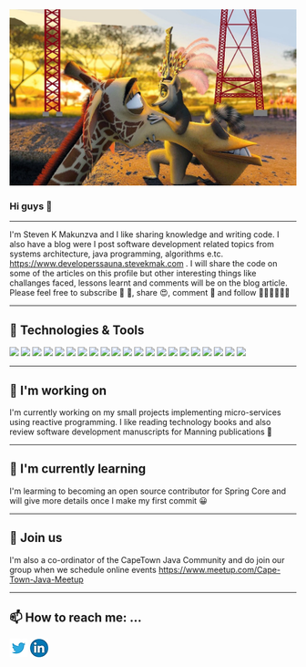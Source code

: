 <img class="image-placeholder" src="https://github.com/smakunzva/SMAKUNZVA/blob/master/king_juli.jpg">



### Hi guys 👋


-------------------------------------------------------------------------------------------------------------------------------------------------------------
I'm Steven K Makunzva and I like sharing knowledge and writing code. I also have a blog were I post software development related topics from systems architecture, java programming, algorithms e.tc. https://www.developerssauna.stevekmak.com . I will share the code on some of the articles on this profile but other interesting things like challanges faced, lessons learnt and comments will be on the blog article.
Please feel free to subscribe    🙋 🙋, share 😍, comment 💬 and follow 👩🏼‍💻👨🏼‍💻

-------------

## 🔧 Technologies & Tools
![](https://img.shields.io/badge/Code-Java-informational?style=flat&logo=java&logoColor=white&color=2bbc8a)
![](https://img.shields.io/badge/Code-Python-informational?style=flat&logo=python&logoColor=white&color=2bbc8a)
![](https://img.shields.io/badge/Code-Typescript-informational?style=flat&logo=typescript&logoColor=white&color=2bbc8a)
![](https://img.shields.io/badge/Code-Javascript-informational?style=flat&logo=javascript&logoColor=white&color=2bbc8a)
![](https://img.shields.io/badge/Code-html-informational?style=flat&logo=html5&logoColor=white&color=2bbc8a)
![](https://img.shields.io/badge/Code-css-informational?style=flat&logo=css3&logoColor=white&color=2bbc8a)
![](https://img.shields.io/badge/Framework-Spring-informational?style=flat&logo=spring&logoColor=white&color=2bbc8a)
![](https://img.shields.io/badge/Framework-Spring_boot-informational?style=flat&logo=spring&logoColor=white&color=2bbc8a)
![](https://img.shields.io/badge/Framework-Angular-informational?style=flat&logo=angularjs&logoColor=white&color=2bbc8a)
![](https://img.shields.io/badge/OS-Mac-informational?style=flat&logo=linux&logoColor=white&color=2bbc8a)
![](https://img.shields.io/badge/OS-Linux-informational?style=flat&logo=linux&logoColor=white&color=2bbc8a)
![](https://img.shields.io/badge/Editor-IntelliJ_IDEA-informational?style=flat&logo=intellij-idea&logoColor=white&color=2bbc8a)
![](https://img.shields.io/badge/Editor-Netbeans-informational?style=flat&logo=intellij-idea&logoColor=white&color=2bbc8a)
![](https://img.shields.io/badge/Shell-Bash-informational?style=flat&logo=gnu-bash&logoColor=white&color=2bbc8a)
![](https://img.shields.io/badge/Tools-PostgreSQL-informational?style=flat&logo=postgresql&logoColor=white&color=2bbc8a)
![](https://img.shields.io/badge/Tools-MS%20SQL%20Server-informational?style=flat&logo=Microsoft-SQL-Server&logoColor=white&color=2bbc8a)
![](https://img.shields.io/badge/Tools-MongoDB-informational?style=flat&logo=mongodb&logoColor=white&color=2bbc8a)
![](https://img.shields.io/badge/Tools-Docker-informational?style=flat&logo=docker&logoColor=white&color=2bbc8a)
![](https://img.shields.io/badge/Tools-Kubernetes-informational?style=flat&logo=kubernetes&logoColor=white&color=2bbc8a)
![](https://img.shields.io/badge/Cloud-google_cloud-informational?style=flat&logo=google-cloud&logoColor=white&color=2bbc8a)
![](https://img.shields.io/badge/Cloud-amazon-informational?style=flat&logo=amazon&logoColor=white&color=2bbc8a)

------------------------------------------------------------------------------------------------------------
## 🔭 I'm working on
I'm currently working on my small projects implementing micro-services using reactive programming. I like reading technology books and also review software development manuscripts for Manning publications 📜

---------------------
## 🌱 I'm currently learning
I'm learming to becoming an open source contributor for Spring Core and will give more details once I make my first commit 😀 

------------------------------------------------------------------------------------------------------------
## 👯 Join us
I'm also a co-ordinator of the CapeTown Java Community and do join our group when we schedule online events
https://www.meetup.com/Cape-Town-Java-Meetup

---------------------------------------------------------------------------------------
## 📫 How to reach me: ...
<!-- Actual text -->

  [![Twitter][1.2]][1]  ![LinkedIn][2.2]

<!-- Icons -->

[1.2]: https://github.com/smakunzva/SMAKUNZVA/blob/master/skype_icon.png (twitter icon without padding)
[2.2]: https://github.com/smakunzva/SMAKUNZVA/blob/master/linkedin_icon.png (LinkedIn icon without padding)

<!-- Links to your social media accounts -->

[1]: https://twitter.com/stevekmak
[2]: https://www.linkedin.com/in/stevenmakunzva/

<!--
**smakunzva/SMAKUNZVA** is a ✨ _special_ ✨ repository because its `README.md` (this file) appears on your GitHub profile.

Here are some ideas to get you started:

- 🔭 I’m currently working on ...
- 🌱 I’m currently learning ...
- 👯 I’m looking to collaborate on ...
- 🤔 I’m looking for help with ...
- 💬 Ask me about ...
- 📫 How to reach me: ...
- 😄 Pronouns: ...
- ⚡ Fun fact: ...
-->
